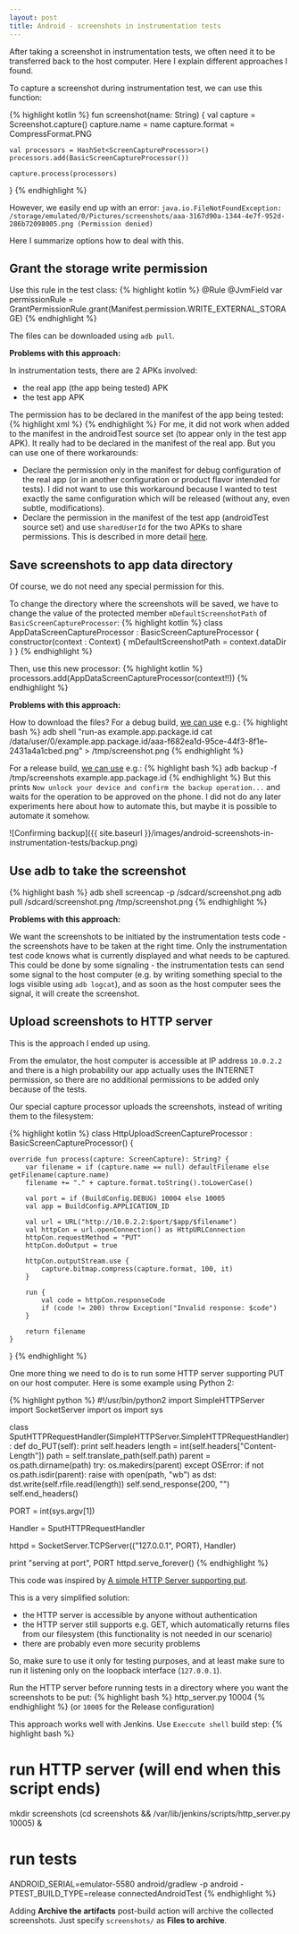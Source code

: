 ```yaml
---
layout: post
title: Android - screenshots in instrumentation tests
---
```


After taking a screenshot in instrumentation tests, we often need it to be transferred back to the host computer. Here I explain different approaches I found.

To capture a screenshot during instrumentation test, we can use this function:

{% highlight kotlin %}
fun screenshot(name: String) {
    val capture = Screenshot.capture()
    capture.name = name
    capture.format = CompressFormat.PNG

    val processors = HashSet<ScreenCaptureProcessor>()
    processors.add(BasicScreenCaptureProcessor())

    capture.process(processors)
}
{% endhighlight %}

However, we easily end up with an error:
```java.io.FileNotFoundException: /storage/emulated/0/Pictures/screenshots/aaa-3167d90a-1344-4e7f-952d-286b72098005.png (Permission denied)```

Here I summarize options how to deal with this.

## Grant the storage write permission

Use this rule in the test class:
{% highlight kotlin %}
@Rule
@JvmField
var permissionRule = GrantPermissionRule.grant(Manifest.permission.WRITE_EXTERNAL_STORAGE)
{% endhighlight %}

The files can be downloaded using ```adb pull```.

**Problems with this approach:**

In instrumentation tests, there are 2 APKs involved:

- the real app (the app being tested) APK
- the test app APK

The permission has to be declared in the manifest of the app being tested:
{% highlight xml %}
<uses-permission android:name="android.permission.WRITE_EXTERNAL_STORAGE" />
{% endhighlight %}
For me, it did not work when added to the manifest in the androidTest source set (to appear only in the test app APK). It really had to be declared in the manifest of the real app. But you can use one of there workarounds:

- Declare the permission only in the manifest for debug configuration of the real app (or in another configuration or product flavor intended for tests). I did not want to use this workaround because I wanted to test exactly the same configuration which will be released (without any, even subtle, modifications).
- Declare the permission in the manifest of the test app (androidTest source set) and use ```sharedUserId``` for the two APKs to share permissions. This is described in more detail [here](https://stackoverflow.com/a/14196493/7164302).

## Save screenshots to app data directory

Of course, we do not need any special permission for this.

To change the directory where the screenshots will be saved, we have to change the value of the protected member ```mDefaultScreenshotPath``` of ```BasicScreenCaptureProcessor```:
{% highlight kotlin %}
class AppDataScreenCaptureProcessor : BasicScreenCaptureProcessor {
    constructor(context : Context) {
        mDefaultScreenshotPath = context.dataDir
    }
}
{% endhighlight %}

Then, use this new processor:
{% highlight kotlin %}
processors.add(AppDataScreenCaptureProcessor(context!!))
{% endhighlight %}

**Problems with this approach:**

How to download the files?
For a debug build, [we can use](https://stackoverflow.com/a/36841916/7164302) e.g.:
{% highlight bash %}
adb shell "run-as example.app.package.id cat /data/user/0/example.app.package.id/aaa-f682ea1d-95ce-44f3-8f1e-2431a4a1cbed.png" > /tmp/screenshot.png
{% endhighlight %}

For a release build, [we can use](https://stackoverflow.com/a/15559278/7164302) e.g.:
{% highlight bash %}
adb backup  -f /tmp/screenshots example.app.package.id
{% endhighlight %}
But this prints
```Now unlock your device and confirm the backup operation...```
and waits for the operation to be approved on the phone. I did not do any later experiments here about how to automate this, but maybe it is possible to automate it somehow. 

![Confirming backup]({{ site.baseurl }}/images/android-screenshots-in-instrumentation-tests/backup.png)

## Use adb to take the screenshot

{% highlight bash %}
adb shell screencap -p /sdcard/screenshot.png
adb pull /sdcard/screenshot.png /tmp/screenshot.png
{% endhighlight %}

**Problems with this approach:**

We want the screenshots to be initiated by the instrumentation tests code - the screenshots have to be taken at the right time. Only the instrumentation test code knows what is currently displayed and what needs to be captured. This could be done by some signaling - the instrumentation tests can send some signal to the host computer (e.g. by writing something special to the logs visible using ```adb logcat```), and as soon as the host computer sees the signal, it will create the screenshot.

## Upload screenshots to HTTP server

This is the approach I ended up using.

From the emulator, the host computer is accessible at IP address ```10.0.2.2``` and there is a high probability our app actually uses the INTERNET permission, so there are no additional permissions to be added only because of the tests.

Our special capture processor uploads the screenshots, instead of writing them to the filesystem:

{% highlight kotlin %}
class HttpUploadScreenCaptureProcessor : BasicScreenCaptureProcessor() {

    override fun process(capture: ScreenCapture): String? {
        var filename = if (capture.name == null) defaultFilename else getFilename(capture.name)
        filename += "." + capture.format.toString().toLowerCase()

        val port = if (BuildConfig.DEBUG) 10004 else 10005
        val app = BuildConfig.APPLICATION_ID

        val url = URL("http://10.0.2.2:$port/$app/$filename")
        val httpCon = url.openConnection() as HttpURLConnection
        httpCon.requestMethod = "PUT"
        httpCon.doOutput = true

        httpCon.outputStream.use {
            capture.bitmap.compress(capture.format, 100, it)
        }

        run {
            val code = httpCon.responseCode
            if (code != 200) throw Exception("Invalid response: $code")
        }

        return filename
    }

}
{% endhighlight %}

One more thing we need to do is to run some HTTP server supporting PUT on our host computer.
Here is some example using Python 2:

{% highlight python %}
#!/usr/bin/python2
import SimpleHTTPServer
import SocketServer
import os
import sys

class SputHTTPRequestHandler(SimpleHTTPServer.SimpleHTTPRequestHandler):
    def do_PUT(self):
        print self.headers
        length = int(self.headers["Content-Length"])
        path = self.translate_path(self.path)
        parent = os.path.dirname(path)
        try:
            os.makedirs(parent)
        except OSError:
            if not os.path.isdir(parent):
                raise
        with open(path, "wb") as dst:
            dst.write(self.rfile.read(length))
        self.send_response(200, "")
        self.end_headers()

PORT = int(sys.argv[1])

Handler = SputHTTPRequestHandler

httpd = SocketServer.TCPServer(("127.0.0.1", PORT), Handler)

print "serving at port", PORT
httpd.serve_forever()
{% endhighlight %}

This code was inspired by [A simple HTTP Server supporting put](https://gist.github.com/fabiand/5628006).

This is a very simplified solution:

- the HTTP server is accessible by anyone without authentication
- the HTTP server still supports e.g. GET, which automatically returns files from our filesystem (this functionality is not needed in our scenario)
- there are probably even more security problems

So, make sure to use it only for testing purposes, and at least make sure to run it listening only on the loopback interface (```127.0.0.1```).

Run the HTTP server before running tests in a directory where you want the screenshots to be put:
{% highlight bash %}
http_server.py 10004
{% endhighlight %}
(or ```10005``` for the Release configuration)

This approach works well with Jenkins. Use ```Execcute shell``` build step:
{% highlight bash %}

# run HTTP server (will end when this script ends)
mkdir screenshots
(cd screenshots && /var/lib/jenkins/scripts/http_server.py 10005) &

# run tests
ANDROID_SERIAL=emulator-5580 android/gradlew -p android -PTEST_BUILD_TYPE=release connectedAndroidTest
{% endhighlight %}

Adding **Archive the artifacts** post-build action will archive the collected screenshots. Just specify ```screenshots/``` as **Files to archive**.
